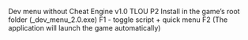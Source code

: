 Dev menu without Cheat Engine v1.0 TLOU P2
Install in the game’s root folder (_dev_menu_2.0.exe)
F1 - toggle script + quick menu F2 
(The application will launch the game automatically)
